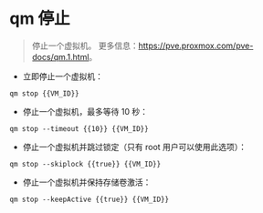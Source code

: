 # qm 停止

> 停止一个虚拟机。
> 更多信息：<https://pve.proxmox.com/pve-docs/qm.1.html>。

- 立即停止一个虚拟机：

`qm stop {{VM_ID}}`

- 停止一个虚拟机，最多等待 10 秒：

`qm stop --timeout {{10}} {{VM_ID}}`

- 停止一个虚拟机并跳过锁定（只有 root 用户可以使用此选项）：

`qm stop --skiplock {{true}} {{VM_ID}}`

- 停止一个虚拟机并保持存储卷激活：

`qm stop --keepActive {{true}} {{VM_ID}}`